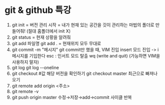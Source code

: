 # git & github 특강

1. git init = 버전 관리 시작 = 내가 현재 있는 공간을 깃이 관리하는 마법의 폴더로 만들어줘! (절대 홈폴더에서 init X)
2. git status = 현재 상황을 알려줘
3. git add 파일명
  git add . = 현재위치 모두 무대로
4. git commit -m "메시지"
  git commit만 했을 때, VIM 진입
  insert 모드 진입 -> i
  메시지를 기입한다
  esc : 인서트 모드 탈출
  wq (write and quit) (가능하면 VIM을 사용하지 말자)
5. git log
  git log --oneline
6. git checkout #값 해당 버전을 확인하기
  git checkout master 최근으로 빠져나오기
7. git remote add origin <주소>
8. git remote -v
9. git push origin master
  수정→저장→add→commit 사이클 반복